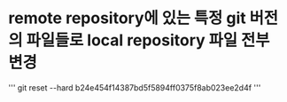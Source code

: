 # remote repository에 있는 특정 git 버전의 파일들로 local repository 파일 전부 변경
'''
git reset --hard b24e454f14387bd5f5894ff0375f8ab023ee2d4f
'''

